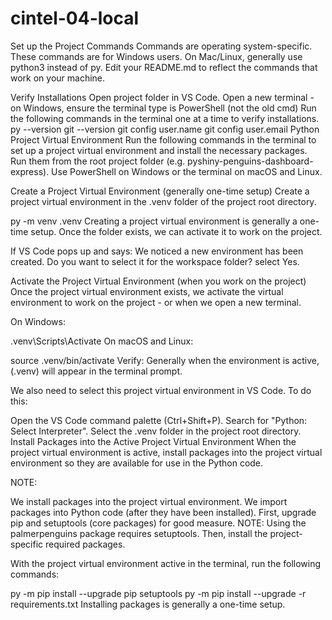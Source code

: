 # cintel-04-local
Set up the Project
Commands
Commands are operating system-specific. These commands are for Windows users. On Mac/Linux, generally use python3 instead of py. Edit your README.md to reflect the commands that work on your machine.

Verify Installations
Open project folder in VS Code.
Open a new terminal - on Windows, ensure the terminal type is PowerShell (not the old cmd)
Run the following commands in the terminal one at a time to verify installations.
py --version
git --version
git config user.name
git config user.email
Python Project Virtual Environment
Run the following commands in the terminal to set up a project virtual environment and install the necessary packages. Run them from the root project folder (e.g. pyshiny-penguins-dashboard-express). Use PowerShell on Windows or the terminal on macOS and Linux.

Create a Project Virtual Environment (generally one-time setup)
Create a project virtual environment in the .venv folder of the project root directory.

py -m venv .venv
Creating a project virtual environment is generally a one-time setup. Once the folder exists, we can activate it to work on the project.

If VS Code pops up and says: We noticed a new environment has been created. Do you want to select it for the workspace folder? select Yes.

Activate the Project Virtual Environment (when you work on the project)
Once the project virtual environment exists, we activate the virtual environment to work on the project - or when we open a new terminal.

On Windows:

.venv\Scripts\Activate
On macOS and Linux:

source .venv/bin/activate
Verify: Generally when the environment is active, (.venv) will appear in the terminal prompt.

We also need to select this project virtual environment in VS Code. To do this:

Open the VS Code command palette (Ctrl+Shift+P).
Search for "Python: Select Interpreter".
Select the .venv folder in the project root directory.
Install Packages into the Active Project Virtual Environment
When the project virtual environment is active, install packages into the project virtual environment so they are available for use in the Python code.

NOTE:

We install packages into the project virtual environment.
We import packages into Python code (after they have been installed).
First, upgrade pip and setuptools (core packages) for good measure. NOTE: Using the palmerpenguins package requires setuptools. Then, install the project-specific required packages.

With the project virtual environment active in the terminal, run the following commands:

py -m pip install --upgrade pip setuptools
py -m pip install --upgrade -r requirements.txt
Installing packages is generally a one-time setup.